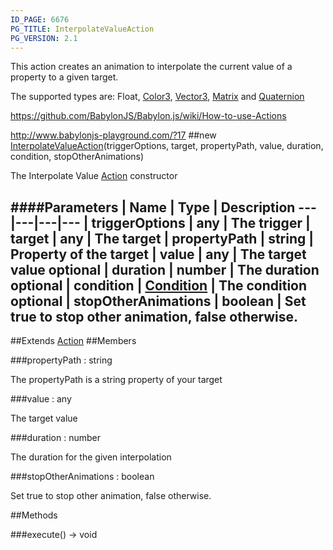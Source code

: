 ```yaml
---
ID_PAGE: 6676
PG_TITLE: InterpolateValueAction
PG_VERSION: 2.1
---
```


This action creates an animation to interpolate the current value of a property to a given target.

The supported types are: Float, [Color3](page.php?p=6748), [Vector3](page.php?p=6751), [Matrix](page.php?p=6754) and [Quaternion](page.php?p=6753)

https://github.com/BabylonJS/Babylon.js/wiki/How-to-use-Actions

http://www.babylonjs-playground.com/?17
##new [InterpolateValueAction](page.php?p=6676)(triggerOptions, target, propertyPath, value, duration, condition, stopOtherAnimations)



The Interpolate Value [Action](page.php?p=6663) constructor




####Parameters
 | Name | Type | Description
---|---|---|---
 | triggerOptions | any | The trigger
 | target | any | The target
 | propertyPath | string | Property of the target
 | value | any | The target value
optional | duration | number | The duration
optional | condition | [Condition](page.php?p=6679) | The condition
optional | stopOtherAnimations | boolean | Set true to stop other animation, false otherwise.
---

##Extends [Action](page.php?p=6663)
##Members

###propertyPath : string




The propertyPath is a string property of your target



###value : any




The target value



###duration : number




The duration for the given interpolation



###stopOtherAnimations : boolean




Set true to stop other animation, false otherwise.











##Methods

###execute() &rarr; void

